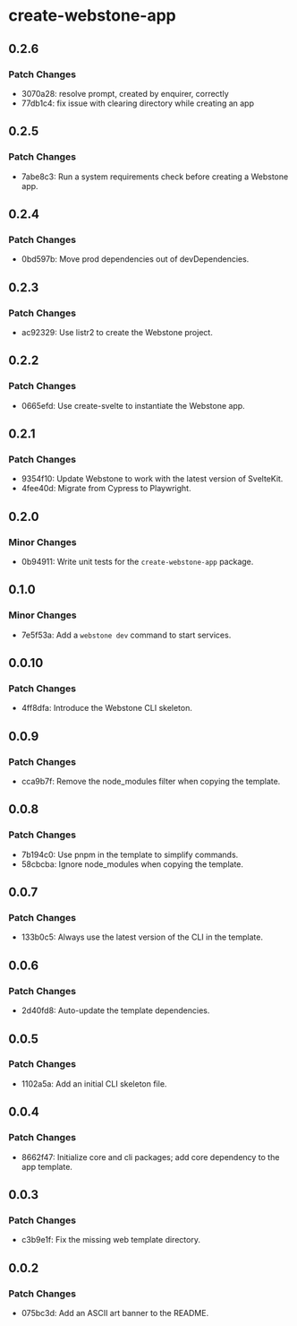# create-webstone-app

## 0.2.6

### Patch Changes

- 3070a28: resolve prompt, created by enquirer, correctly
- 77db1c4: fix issue with clearing directory while creating an app

## 0.2.5

### Patch Changes

- 7abe8c3: Run a system requirements check before creating a Webstone app.

## 0.2.4

### Patch Changes

- 0bd597b: Move prod dependencies out of devDependencies.

## 0.2.3

### Patch Changes

- ac92329: Use listr2 to create the Webstone project.

## 0.2.2

### Patch Changes

- 0665efd: Use create-svelte to instantiate the Webstone app.

## 0.2.1

### Patch Changes

- 9354f10: Update Webstone to work with the latest version of SvelteKit.
- 4fee40d: Migrate from Cypress to Playwright.

## 0.2.0

### Minor Changes

- 0b94911: Write unit tests for the `create-webstone-app` package.

## 0.1.0

### Minor Changes

- 7e5f53a: Add a `webstone dev` command to start services.

## 0.0.10

### Patch Changes

- 4ff8dfa: Introduce the Webstone CLI skeleton.

## 0.0.9

### Patch Changes

- cca9b7f: Remove the node_modules filter when copying the template.

## 0.0.8

### Patch Changes

- 7b194c0: Use pnpm in the template to simplify commands.
- 58cbcba: Ignore node_modules when copying the template.

## 0.0.7

### Patch Changes

- 133b0c5: Always use the latest version of the CLI in the template.

## 0.0.6

### Patch Changes

- 2d40fd8: Auto-update the template dependencies.

## 0.0.5

### Patch Changes

- 1102a5a: Add an initial CLI skeleton file.

## 0.0.4

### Patch Changes

- 8662f47: Initialize core and cli packages; add core dependency to the app template.

## 0.0.3

### Patch Changes

- c3b9e1f: Fix the missing web template directory.

## 0.0.2

### Patch Changes

- 075bc3d: Add an ASCII art banner to the README.
